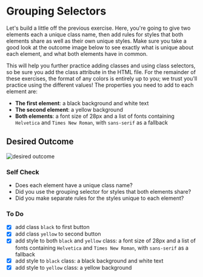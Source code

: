 # Grouping Selectors

Let's build a little off the previous exercise. Here, you're going to give two elements each a unique class name, then add rules for styles that both elements share as well as their own unique styles. Make sure you take a good look at the outcome image below to see exactly what is unique about each element, and what both elements have in common.

This will help you further practice adding classes and using class selectors, so be sure you add the class attribute in the HTML file. For the remainder of these exercises, the format of any colors is entirely up to you; we trust you'll practice using the different values! The properties you need to add to each element are:

- **The first element**: a black background and white text
- **The second element**: a yellow background
- **Both elements**: a font size of 28px and a list of fonts containing `Helvetica` and `Times New Roman`, with `sans-serif` as a fallback

## Desired Outcome

![desired outcome](./desired-outcome.png)

### Self Check

- Does each element have a unique class name?
- Did you use the grouping selector for styles that both elements share?
- Did you make separate rules for the styles unique to each element?

### To Do

- [x] add class `black` to first button
- [x] add class `yellow` to second button
- [x] add style to both `black` and `yellow` class: a font size of 28px and a list of fonts containing `Helvetica` and `Times New Roman`, with `sans-serif` as a fallback
- [x] add style to `black` class: a black background and white text
- [x] add style to `yellow` class: a yellow background
